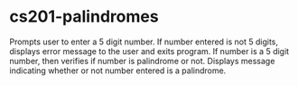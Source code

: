 # cs201-palindromes
Prompts user to enter a 5 digit number. If number entered is not 5 digits, displays error message to the user and exits program. If number is a 5 digit number, then verifies if number is palindrome or not. Displays message indicating whether or not number entered is a palindrome.
